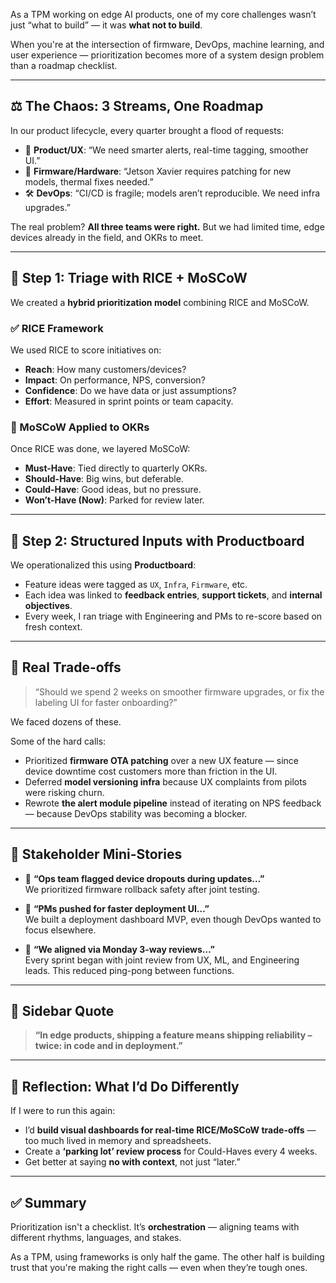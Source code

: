 As a TPM working on edge AI products, one of my core challenges wasn’t just “what to build” — it was **what not to build**.

When you're at the intersection of firmware, DevOps, machine learning, and user experience — prioritization becomes more of a system design problem than a roadmap checklist.

---

## ⚖️ The Chaos: 3 Streams, One Roadmap

In our product lifecycle, every quarter brought a flood of requests:

- 🧠 **Product/UX**: “We need smarter alerts, real-time tagging, smoother UI.”
- 🔧 **Firmware/Hardware**: “Jetson Xavier requires patching for new models, thermal fixes needed.”
- 🛠️ **DevOps**: “CI/CD is fragile; models aren’t reproducible. We need infra upgrades.”

The real problem? **All three teams were right.** But we had limited time, edge devices already in the field, and OKRs to meet.

---

## 🧮 Step 1: Triage with RICE + MoSCoW

We created a **hybrid prioritization model** combining RICE and MoSCoW.

### ✅ RICE Framework
We used RICE to score initiatives on:
- **Reach**: How many customers/devices?
- **Impact**: On performance, NPS, conversion?
- **Confidence**: Do we have data or just assumptions?
- **Effort**: Measured in sprint points or team capacity.

### 🧭 MoSCoW Applied to OKRs
Once RICE was done, we layered MoSCoW:
- **Must-Have**: Tied directly to quarterly OKRs.
- **Should-Have**: Big wins, but deferable.
- **Could-Have**: Good ideas, but no pressure.
- **Won’t-Have (Now)**: Parked for review later.

---

## 🧰 Step 2: Structured Inputs with Productboard

We operationalized this using **Productboard**:

- Feature ideas were tagged as `UX`, `Infra`, `Firmware`, etc.
- Each idea was linked to **feedback entries**, **support tickets**, and **internal objectives**.
- Every week, I ran triage with Engineering and PMs to re-score based on fresh context.

---

## 🧪 Real Trade-offs

> “Should we spend 2 weeks on smoother firmware upgrades, or fix the labeling UI for faster onboarding?”

We faced dozens of these.

Some of the hard calls:

- Prioritized **firmware OTA patching** over a new UX feature — since device downtime cost customers more than friction in the UI.
- Deferred **model versioning infra** because UX complaints from pilots were risking churn.
- Rewrote **the alert module pipeline** instead of iterating on NPS feedback — because DevOps stability was becoming a blocker.

---

## 🧩 Stakeholder Mini-Stories

- 🔧 **“Ops team flagged device dropouts during updates…”**  
We prioritized firmware rollback safety after joint testing.

- 🧪 **“PMs pushed for faster deployment UI…”**  
We built a deployment dashboard MVP, even though DevOps wanted to focus elsewhere.

- 🤝 **“We aligned via Monday 3-way reviews…”**  
Every sprint began with joint review from UX, ML, and Engineering leads. This reduced ping-pong between functions.

---

## 💬 Sidebar Quote

> **“In edge products, shipping a feature means shipping reliability – twice: in code and in deployment.”**

---

## 🧠 Reflection: What I’d Do Differently

If I were to run this again:

- I’d **build visual dashboards for real-time RICE/MoSCoW trade-offs** — too much lived in memory and spreadsheets.
- Create a **‘parking lot’ review process** for Could-Haves every 4 weeks.
- Get better at saying **no with context**, not just “later.”

---

## ✅ Summary

Prioritization isn't a checklist. It’s **orchestration** — aligning teams with different rhythms, languages, and stakes.

As a TPM, using frameworks is only half the game. The other half is building trust that you're making the right calls — even when they’re tough ones.

